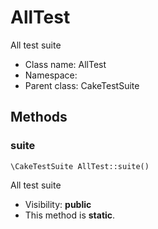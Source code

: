 AllTest
===============

All test suite




* Class name: AllTest
* Namespace: 
* Parent class: CakeTestSuite







Methods
-------


### suite

    \CakeTestSuite AllTest::suite()

All test suite



* Visibility: **public**
* This method is **static**.



